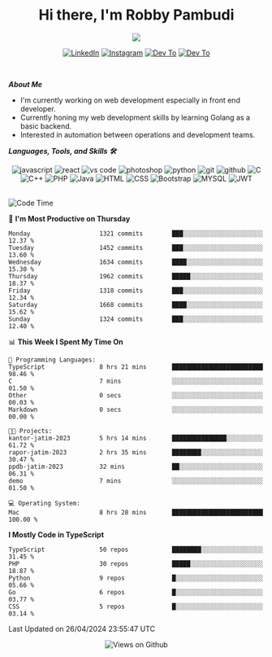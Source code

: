 <div align="center">
   <h1>Hi there, I'm Robby Pambudi </h1>

<img src="https://pronoun.cyou/x/y?subject=He&object=Him&height=20"> 
</div>

<p align='center'>
   <a href="https://www.linkedin.com/in/robbypambudi" target="_blank"><img src="https://img.shields.io/badge/LinkedIn-0077B5?style=for-the-badge&logo=linkedin&logoColor=white" alt="LinkedIn"></a>
   <a href="https://www.instagram.com/robbypambudi" target="_blank"><img src="https://img.shields.io/badge/Instagram-E4405F?style=for-the-badge&logo=instagram&logoColor=white" alt="Instagram"></a>
   <a href="https://dev.to/robbypambudi" target="_blank"><img src="https://img.shields.io/badge/dev.to-0A0A0A?style=for-the-badge&logo=dev.to&logoColor=white" alt="Dev To"></a>
   <a href="https://www.facebook.com/robbyulungpambudi" target="_blank"><img src="https://img.shields.io/badge/Facebook-1877F2?style=for-the-badge&logo=facebook&logoColor=white" alt="Dev To"></a>

</p> <p>
<br>
   
***About Me***
   
- I'm currently working on web development especially in front end developer.
- Currently honing my web development skills by learning Golang as a basic backend.
- Interested in automation between operations and development teams.
 
   
***Languages, Tools, and Skills 🛠***

   <div align="center">
   <img src="https://img.shields.io/badge/JavaScript-F7DF1E?style=for-the-badge&logo=javascript&logoColor=black" alt="javascript" />
      <img src="https://img.shields.io/badge/React-61DAFB?style=for-the-badge&logo=react&logoColor=black" alt="react" />
      <img src="https://img.shields.io/badge/vs%20code-007ACC?style=for-the-badge&logo=visual%20studio%20code&logoColor=white" alt="vs code" />
      <img src="https://img.shields.io/badge/adobe%20photoshop-31A8FF?style=for-the-badge&logo=adobe%20photoshop&logoColor=white" alt="photoshop" />
      <img src="https://img.shields.io/badge/python-3776AB?style=for-the-badge&logo=python&logoColor=white" alt="python" />
      <img src="https://img.shields.io/badge/Git-F05032?style=for-the-badge&logo=git&logoColor=white" alt="git" />
      <img src="https://img.shields.io/badge/GitHub-100000?style=for-the-badge&logo=github&logoColor=white" alt="github" />
      <img src="https://img.shields.io/badge/c-%2300599C.svg?style=for-the-badge&logo=c&logoColor=white" alt="C" />
      <img src="https://img.shields.io/badge/c++-%2300599C.svg?style=for-the-badge&logo=c%2B%2B&logoColor=white" alt="C++" />   
      <img src="https://img.shields.io/badge/PHP-777BB4?style=for-the-badge&logo=php&logoColor=white" alt="PHP" />
      <img src="https://img.shields.io/badge/Java-ED8B00?style=for-the-badge&logo=java&logoColor=white" alt="Java"/>
      <img src="https://img.shields.io/badge/HTML5-E34F26?style=for-the-badge&logo=html5&logoColor=white" alt="HTML" />
      <img src="https://img.shields.io/badge/CSS-239120?&style=for-the-badge&logo=css3&logoColor=white" alt ="CSS" />
      <img src="https://img.shields.io/badge/Bootstrap-563D7C?style=for-the-badge&logo=bootstrap&logoColor=white" alt="Bootstrap" />
      <img src="https://img.shields.io/badge/MySQL-00000F?style=for-the-badge&logo=mysql&logoColor=white" alt="MYSQL" />
      <img src="https://img.shields.io/badge/json%20web%20tokens-323330?style=for-the-badge&logo=json-web-tokens&logoColor=pink" alt="JWT" />
      
   </div><br>
   
<!--START_SECTION:waka-->
![Code Time](http://img.shields.io/badge/Code%20Time-1%2C256%20hrs%2050%20mins-blue)

📅 **I'm Most Productive on Thursday** 

```text
Monday                   1321 commits        ███░░░░░░░░░░░░░░░░░░░░░░   12.37 % 
Tuesday                  1452 commits        ███░░░░░░░░░░░░░░░░░░░░░░   13.60 % 
Wednesday                1634 commits        ████░░░░░░░░░░░░░░░░░░░░░   15.30 % 
Thursday                 1962 commits        █████░░░░░░░░░░░░░░░░░░░░   18.37 % 
Friday                   1318 commits        ███░░░░░░░░░░░░░░░░░░░░░░   12.34 % 
Saturday                 1668 commits        ████░░░░░░░░░░░░░░░░░░░░░   15.62 % 
Sunday                   1324 commits        ███░░░░░░░░░░░░░░░░░░░░░░   12.40 % 
```


📊 **This Week I Spent My Time On** 

```text
💬 Programming Languages: 
TypeScript               8 hrs 21 mins       █████████████████████████   98.46 % 
C                        7 mins              ░░░░░░░░░░░░░░░░░░░░░░░░░   01.50 % 
Other                    0 secs              ░░░░░░░░░░░░░░░░░░░░░░░░░   00.03 % 
Markdown                 0 secs              ░░░░░░░░░░░░░░░░░░░░░░░░░   00.00 % 

🐱‍💻 Projects: 
kantor-jatim-2023        5 hrs 14 mins       ███████████████░░░░░░░░░░   61.72 % 
rapor-jatim-2023         2 hrs 35 mins       ████████░░░░░░░░░░░░░░░░░   30.47 % 
ppdb-jatim-2023          32 mins             ██░░░░░░░░░░░░░░░░░░░░░░░   06.31 % 
demo                     7 mins              ░░░░░░░░░░░░░░░░░░░░░░░░░   01.50 % 

💻 Operating System: 
Mac                      8 hrs 28 mins       █████████████████████████   100.00 % 
```

**I Mostly Code in TypeScript** 

```text
TypeScript               50 repos            ████████░░░░░░░░░░░░░░░░░   31.45 % 
PHP                      30 repos            █████░░░░░░░░░░░░░░░░░░░░   18.87 % 
Python                   9 repos             █░░░░░░░░░░░░░░░░░░░░░░░░   05.66 % 
Go                       6 repos             █░░░░░░░░░░░░░░░░░░░░░░░░   03.77 % 
CSS                      5 repos             █░░░░░░░░░░░░░░░░░░░░░░░░   03.14 % 
```




 Last Updated on 26/04/2024 23:55:47 UTC
<!--END_SECTION:waka-->

<div align="center">
<img src="https://komarev.com/ghpvc/?username=robbypambudi&color=green" alt="Views on Github" />
</div>

